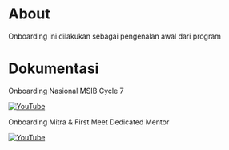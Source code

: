 # About

Onboarding ini dilakukan sebagai pengenalan awal dari program

# Dokumentasi

Onboarding Nasional MSIB Cycle 7

[![YouTube](https://img.shields.io/badge/YouTube-red?style=for-the-badge&logo=youtube&logoColor=white)](https://www.youtube.com/watch?v=5LHFaT1B0hs)

Onboarding Mitra & First Meet Dedicated Mentor

[![YouTube](https://img.shields.io/badge/YouTube-red?style=for-the-badge&logo=youtube&logoColor=white)](https://www.youtube.com/watch?v=HHfcRlUWLp0)

